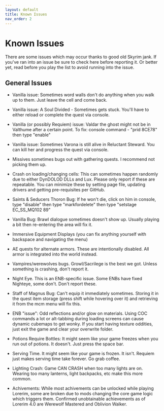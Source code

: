 ```yaml
---
layout: default
title: Known Issues
nav_order: 2
---
```

# Known Issues
There are some issues which may occur thanks to good old Skyrim jank. If you've ran into an issue be sure to check here before reporting it. Or better yet, read before you play the list to avoid running into the issue.
## General Issues

- Vanilla issue: Sometimes word walls don't do anything when you walk up to them. Just leave the cell and come back.

- Vanilla issue: A Soul Divided - Sometimes gets stuck. You'll have to either reload or complete the quest via console.

- Vanilla (or possibly Requiem) issue: Valdar the ghost might not be in Valthume after a certain point. To fix: console command -  "prid 8CE78" then type "enable"

- Vanilla issue: Sometimes Varona is still alive in Reluctant Steward. You can kill her and progress the quest via console.

- Missives sometimes bugs out with gathering quests. I recommend not picking them up.

- Crash on loading/changing cells: This can sometimes happen randomly due to either DynDOLOD DLLs and Lux. Please only report if these are repeatable. You can minimize these by setting page file, updating drivers and getting pre-requisites per GitHub.

- Saints & Seducers Thoron Bug: If he won't die, click on him in console, type "disable" then type "markfordelete" then type "setstage EC_SS_MQ102 89"

- Vanilla Bug: Brawl dialogue sometimes doesn't show up. Usually playing a bit then re-entering the area will fix it.

- Immersive Equipment Displays (you can fix anything yourself with backspace and navigating the menu)

- AE quests for alternate armors. These are intentionally disabled. All armor is integrated into the world instead.

- Vampires/werewolves bugs. Growl/Sacrilege is the best we got. Unless something is crashing, don't report it.

- Night Eye. This is an ENB-specific issue. Some ENBs have fixed Nighteye, some don't. Don't report these.

- Staff of Magnus Bug: Can't equip it immediately sometimes. Storing it in the quest item storage (press shift while hovering over it) and retrieving it from the mcm menu will fix this.

- ENB "issue": Odd reflections and/or glow on materials. Using COC commands a lot or alt-tabbing during loading screens can cause dynamic cubemaps to get wonky. If you start having texture oddities, just exit the game and clear your overwrite folder.

- Potions Require Bottles: It might seem like your game freezes when you run out of potions. It doesn't. Just press the space bar.

- Serving Time. It might seem like your game is frozen. It isn't. Requiem just makes serving time take forever. Go grab coffee.

- Lighting Crash: Game CAN CRASH when too many lights are on. Wearing too many lanterns, light backpacks, etc make this more common.

- Achivements: While most achivements can be unlocked while playing Lorerim, some are broken due to mods changing the core game logic which triggers them. Confirmed unobtainable achievements as of Lorerim 4.0 are Werewolf Mastered and Oblivion Walker.

